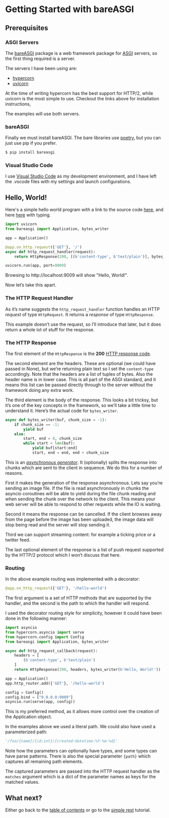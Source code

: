 # Getting Started with bareASGI

## Prerequisites

### ASGI Servers

The [bareASGI](https://github.com/rob-blackbourn/bareasgi) package is a
web framework package for [ASGI](https://asgi.readthedocs.io/en/latest/)
servers, so the first thing required is a server.

The servers I have been using are:

- [hypercorn](https://pgjones.gitlab.io/hypercorn/)
- [uvicorn](https://www.uvicorn.org/)

At the time of writing hypercorn has the best support for HTTP/2, while
uvicorn is the most simple to use. Checkout the links above for installation
instructions,

The examples will use both servers.

### bareASGI

Finally we must install bareASGI. The bare libraries use
[poetry](https://poetry.eustace.io/), but you can just use pip if you prefer.

```bash
$ pip install bareasgi
```

### Visual Studio Code

I use [Visual Studio Code](https://code.visualstudio.com/) as my development
environment, and I have left the .vscode files with my settings and launch
configurations.

## Hello, World!

Here's a simple hello world program with a link to the source code [here](../examples/hello_world_nt.py), and here [here](../examples/hello_world.py) with typing.

```python
import uvicorn
from bareasgi import Application, bytes_writer

app = Application()

@app.on_http_request({'GET'}, '/')
async def http_request_handler(request):
    return HttpResponse(200, [(b'content-type', b'text/plain')], bytes_writer(b'Hello, World!'))

uvicorn.run(app, port=9009)
```

Browsing to http://localhost:9009 will show "Hello, World!".

Now let’s take this apart.

### The HTTP Request Handler

As it’s name suggests the `http_request_handler` function handles an HTTP
_request_ of type `HttpRequest`. It returns a _response_ of type `HttpResponse`.

This example doesn’t use the request, so I’ll introduce that
later, but it does return a whole lot of stuff for the response.

### The HTTP Response

The first element of the `HttpResponse` is the **200**
[HTTP response code](https://developer.mozilla.org/en-US/docs/Web/HTTP/Status).

The second element are the headers. These are optional (we could have passed in
None), but we’re returning plain text so I set the `content-type` accordingly.
Note that the headers are a list of tuples of bytes. Also the header name is in
lower case. This is all part of the ASGI standard, and it means this list can be
passed directly through to the server without the framework doing any extra
work.

The third element is the body of the response. This looks a bit tricksy, but
it’s one of the key concepts in the framework, so we’ll take a little time to
understand it. Here’s the actual code for `bytes_writer`.

```python
async def bytes_writer(buf, chunk_size = -1):
    if chunk_size == -1:
        yield buf
    else:
        start, end = 0, chunk_size
        while start < len(buf):
            yield buf[start:end]
            start, end = end, end + chunk_size
```

This is an _[asynchronous generator](https://www.python.org/dev/peps/pep-0525/)_.
It (optionally) splits the response into chunks which are sent to the client in
sequence. We do this for a number of reasons.

First it makes the generation of the response asynchronous. Lets say you’re
sending an image file. If the file is read asynchronously in chunks the asyncio
coroutines will be able to yield during the file chunk reading and when sending
the chunk over the network to the client. This means your web server will be
able to respond to other requests while the IO is waiting.

Second it means the response can be cancelled. If the client browses away from
the page before the image has been uploaded, the image data will stop being read
and the server will stop sending it.

Third we can support streaming content: for example a ticking price or a twitter
feed.

The last optional element of the response is a list of push request supported by the
HTTP/2 protocol which I won’t discuss that here.

### Routing

In the above example routing was implemented with a decorator:

```python
@app.on_http_request({'GET'}, '/hello-world')
```

The first argument is a set of HTTP methods that are supported by the handler,
and the second is the path to which the handler will respond.

I used the decorator routing style for simplicity, however it could have been
done in the following manner:

```python
import asyncio
from hypercorn.asyncio import serve
from hypercorn.config import Config
from bareasgi import Application, bytes_writer

async def http_request_callback(request):
    headers = [
        (b'content-type', b'text/plain')
    ]
    return HttpResponse(200, headers, bytes_writer(b'Hello, World!'))

app = Application()
app.http_router.add({'GET'}, '/hello-world')

config = Config()
config.bind = ["0.0.0.0:9009"]
asyncio.run(serve(app, config))
```

This is my preferred method, as it allows more control over the creation of the
Application object.

In the examples above we used a literal path. We could also have used a
parameterized path:

```python
'/foo/{name}/{id:int}/{created:datetime:%Y-%m-%d}'
```

Note how the parameters can optionally have types, and some types can have parse
patterns. There is also the special parameter `{path}` which captures all
remaining path elements.

The captured parameters are passed into the HTTP request handler as the
`matches` argument which is a dict of the parameter names as keys for the
matched values.

## What next?

Either go back to the [table of contents](index.md) or go to the
[simple rest](simple-rest.md) tutorial.
